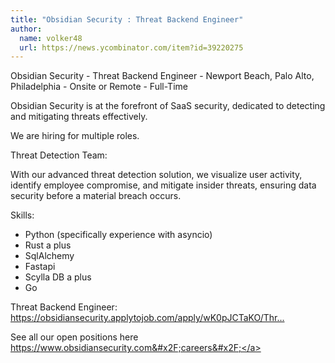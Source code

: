 ```yaml
---
title: "Obsidian Security : Threat Backend Engineer"
author:
  name: volker48
  url: https://news.ycombinator.com/item?id=39220275
---
```

Obsidian Security - Threat Backend Engineer - Newport Beach, Palo Alto, Philadelphia - Onsite or Remote - Full-Time

Obsidian Security is at the forefront of SaaS security, dedicated to detecting and mitigating threats effectively.

We are hiring for multiple roles.

Threat Detection Team:

With our advanced threat detection solution, we visualize user activity, identify employee compromise, and mitigate insider threats, ensuring data security before a material breach occurs.

Skills:
- Python (specifically experience with asyncio)
- Rust a plus
- SqlAlchemy
- Fastapi
- Scylla DB a plus
- Go

Threat Backend Engineer: <a href="https:&#x2F;&#x2F;obsidiansecurity.applytojob.com&#x2F;apply&#x2F;wK0pJCTaKO&#x2F;Threat-Backend-Engineer" rel="nofollow">https:&#x2F;&#x2F;obsidiansecurity.applytojob.com&#x2F;apply&#x2F;wK0pJCTaKO&#x2F;Thr...</a>

See all our open positions here <a href="https:&#x2F;&#x2F;www.obsidiansecurity.com&#x2F;careers&#x2F;" rel="nofollow">https:&#x2F;&#x2F;www.obsidiansecurity.com&#x2F;careers&#x2F;</a>
